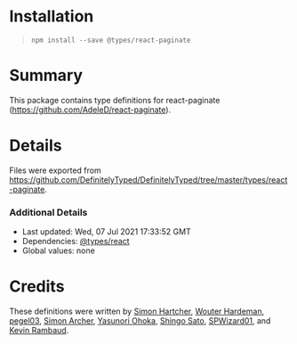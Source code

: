 # Installation
> `npm install --save @types/react-paginate`

# Summary
This package contains type definitions for react-paginate (https://github.com/AdeleD/react-paginate).

# Details
Files were exported from https://github.com/DefinitelyTyped/DefinitelyTyped/tree/master/types/react-paginate.

### Additional Details
 * Last updated: Wed, 07 Jul 2021 17:33:52 GMT
 * Dependencies: [@types/react](https://npmjs.com/package/@types/react)
 * Global values: none

# Credits
These definitions were written by [Simon Hartcher](https://github.com/deevus), [Wouter Hardeman](https://github.com/wouterhardeman), [pegel03](https://github.com/pegel03), [Simon Archer](https://github.com/archy-bold), [Yasunori Ohoka](https://github.com/yasupeke), [Shingo Sato](https://github.com/sugarshin), [SPWizard01](https://github.com/SPWizard01), and [Kevin Rambaud](https://github.com/kevinrambaud).
